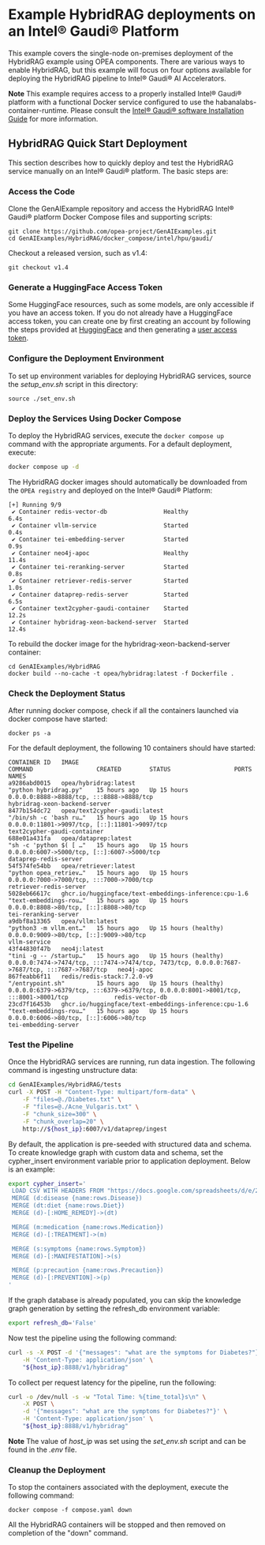 # Example HybridRAG deployments on an Intel® Gaudi® Platform

This example covers the single-node on-premises deployment of the HybridRAG example using OPEA components. There are various ways to enable HybridRAG, but this example will focus on four options available for deploying the HybridRAG pipeline to Intel® Gaudi® AI Accelerators.

**Note** This example requires access to a properly installed Intel® Gaudi® platform with a functional Docker service configured to use the habanalabs-container-runtime. Please consult the [Intel® Gaudi® software Installation Guide](https://docs.habana.ai/en/v1.20.0/Installation_Guide/Driver_Installation.html) for more information.

## HybridRAG Quick Start Deployment

This section describes how to quickly deploy and test the HybridRAG service manually on an Intel® Gaudi® platform. The basic steps are:

### Access the Code

Clone the GenAIExample repository and access the HybridRAG Intel® Gaudi® platform Docker Compose files and supporting scripts:

```
git clone https://github.com/opea-project/GenAIExamples.git
cd GenAIExamples/HybridRAG/docker_compose/intel/hpu/gaudi/
```

Checkout a released version, such as v1.4:

```
git checkout v1.4
```

### Generate a HuggingFace Access Token

Some HuggingFace resources, such as some models, are only accessible if you have an access token. If you do not already have a HuggingFace access token, you can create one by first creating an account by following the steps provided at [HuggingFace](https://huggingface.co/) and then generating a [user access token](https://huggingface.co/docs/transformers.js/en/guides/private#step-1-generating-a-user-access-token).

### Configure the Deployment Environment

To set up environment variables for deploying HybridRAG services, source the _setup_env.sh_ script in this directory:

```
source ./set_env.sh
```

### Deploy the Services Using Docker Compose

To deploy the HybridRAG services, execute the `docker compose up` command with the appropriate arguments. For a default deployment, execute:

```bash
docker compose up -d
```

The HybridRAG docker images should automatically be downloaded from the `OPEA registry` and deployed on the Intel® Gaudi® Platform:

```
[+] Running 9/9
 ✔ Container redis-vector-db                Healthy                                                                           6.4s
 ✔ Container vllm-service                   Started                                                                           0.4s
 ✔ Container tei-embedding-server           Started                                                                           0.9s
 ✔ Container neo4j-apoc                     Healthy                                                                          11.4s
 ✔ Container tei-reranking-server           Started                                                                           0.8s
 ✔ Container retriever-redis-server         Started                                                                           1.0s
 ✔ Container dataprep-redis-server          Started                                                                           6.5s
 ✔ Container text2cypher-gaudi-container    Started                                                                          12.2s
 ✔ Container hybridrag-xeon-backend-server  Started                                                                          12.4s
```

To rebuild the docker image for the hybridrag-xeon-backend-server container:

```
cd GenAIExamples/HybridRAG
docker build --no-cache -t opea/hybridrag:latest -f Dockerfile .
```

### Check the Deployment Status

After running docker compose, check if all the containers launched via docker compose have started:

```
docker ps -a
```

For the default deployment, the following 10 containers should have started:

```
CONTAINER ID   IMAGE                                                                                       COMMAND                  CREATED        STATUS                  PORTS                                                                                            NAMES
a9286abd0015   opea/hybridrag:latest                                                                       "python hybridrag.py"    15 hours ago   Up 15 hours             0.0.0.0:8888->8888/tcp, :::8888->8888/tcp                                                        hybridrag-xeon-backend-server
8477b154dc72   opea/text2cypher-gaudi:latest                                                               "/bin/sh -c 'bash ru…"   15 hours ago   Up 15 hours             0.0.0.0:11801->9097/tcp, [::]:11801->9097/tcp                                                    text2cypher-gaudi-container
688e01a431fa   opea/dataprep:latest                                                                        "sh -c 'python $( [ …"   15 hours ago   Up 15 hours             0.0.0.0:6007->5000/tcp, [::]:6007->5000/tcp                                                      dataprep-redis-server
54f574fe54bb   opea/retriever:latest                                                                       "python opea_retriev…"   15 hours ago   Up 15 hours             0.0.0.0:7000->7000/tcp, :::7000->7000/tcp                                                        retriever-redis-server
5028eb66617c   ghcr.io/huggingface/text-embeddings-inference:cpu-1.6                                       "text-embeddings-rou…"   15 hours ago   Up 15 hours             0.0.0.0:8808->80/tcp, [::]:8808->80/tcp                                                          tei-reranking-server
a9dbf8a13365   opea/vllm:latest                                                                            "python3 -m vllm.ent…"   15 hours ago   Up 15 hours (healthy)   0.0.0.0:9009->80/tcp, [::]:9009->80/tcp                                                          vllm-service
43f44830f47b   neo4j:latest                                                                                "tini -g -- /startup…"   15 hours ago   Up 15 hours (healthy)   0.0.0.0:7474->7474/tcp, :::7474->7474/tcp, 7473/tcp, 0.0.0.0:7687->7687/tcp, :::7687->7687/tcp   neo4j-apoc
867feabb6f11   redis/redis-stack:7.2.0-v9                                                                  "/entrypoint.sh"         15 hours ago   Up 15 hours (healthy)   0.0.0.0:6379->6379/tcp, :::6379->6379/tcp, 0.0.0.0:8001->8001/tcp, :::8001->8001/tcp             redis-vector-db
23cd7f16453b   ghcr.io/huggingface/text-embeddings-inference:cpu-1.6                                       "text-embeddings-rou…"   15 hours ago   Up 15 hours             0.0.0.0:6006->80/tcp, [::]:6006->80/tcp                                                          tei-embedding-server
```

### Test the Pipeline

Once the HybridRAG services are running, run data ingestion. The following command is ingesting unstructure data:

```bash
cd GenAIExamples/HybridRAG/tests
curl -X POST -H "Content-Type: multipart/form-data" \
    -F "files=@./Diabetes.txt" \
    -F "files=@./Acne_Vulgaris.txt" \
    -F "chunk_size=300" \
    -F "chunk_overlap=20" \
    http://${host_ip}:6007/v1/dataprep/ingest
```

By default, the application is pre-seeded with structured data and schema. To create knowledge graph with custom data and schema,
set the cypher_insert environment variable prior to application deployment. Below is an example:

```bash
export cypher_insert='
 LOAD CSV WITH HEADERS FROM "https://docs.google.com/spreadsheets/d/e/2PACX-1vQCEUxVlMZwwI2sn2T1aulBrRzJYVpsM9no8AEsYOOklCDTljoUIBHItGnqmAez62wwLpbvKMr7YoHI/pub?gid=0&single=true&output=csv" AS rows
 MERGE (d:disease {name:rows.Disease})
 MERGE (dt:diet {name:rows.Diet})
 MERGE (d)-[:HOME_REMEDY]->(dt)

 MERGE (m:medication {name:rows.Medication})
 MERGE (d)-[:TREATMENT]->(m)

 MERGE (s:symptoms {name:rows.Symptom})
 MERGE (d)-[:MANIFESTATION]->(s)

 MERGE (p:precaution {name:rows.Precaution})
 MERGE (d)-[:PREVENTION]->(p)
'
```

If the graph database is already populated, you can skip the knowledge graph generation by setting the refresh_db environment variable:

```bash
export refresh_db='False'
```

Now test the pipeline using the following command:

```bash
curl -s -X POST -d '{"messages": "what are the symptoms for Diabetes?"}' \
    -H 'Content-Type: application/json' \
    "${host_ip}:8888/v1/hybridrag"
```

To collect per request latency for the pipeline, run the following:

```bash
curl -o /dev/null -s -w "Total Time: %{time_total}s\n" \
    -X POST \
    -d '{"messages": "what are the symptoms for Diabetes?"}' \
    -H 'Content-Type: application/json' \
    "${host_ip}:8888/v1/hybridrag"
```

**Note** The value of _host_ip_ was set using the _set_env.sh_ script and can be found in the _.env_ file.

### Cleanup the Deployment

To stop the containers associated with the deployment, execute the following command:

```
docker compose -f compose.yaml down
```

All the HybridRAG containers will be stopped and then removed on completion of the "down" command.
